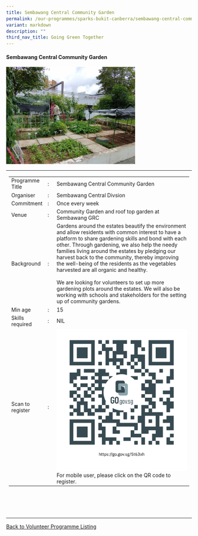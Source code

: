 ```yaml
---
title: Sembawang Central Community Garden
permalink: /our-programmes/sparks-bukit-canberra/sembawang-central-community-garden/
variant: markdown
description: ""
third_nav_title: Going Green Together
---
```

#### Sembawang Central Community Garden

<img style="width:350px;height:250;" src="/images/SPARKS@Bukit%20Canberra/sembawang%20central%20community%20garden.jpg">
<table width="100%" border="0">
	<tbody><tr>							
		<td width="60%">
			<table width="100%" border="0">
				<tbody><tr>
					<td width="20%">
						Programme Title
					</td>
					<td width="5%">
						:
					</td>
					<td>
						Sembawang Central Community Garden 
					</td>
				</tr>
					<tr><td width="20%">
						Organiser
					</td>
					<td width="5%">
						:
					</td>
					<td>
						Sembawang Central Divsion
					</td>
				</tr>
				<tr>
					<td width="20%">
						Commitment
					</td>
					<td width="5%">
						:
					</td>
					<td width="75%">
						  Once every week
					</td>
				</tr>
				<tr>
					<td width="20%">
					 Venue
					</td>
					<td width="5%">
						:
					</td>
					<td width="75%">
					  Community Garden and roof top garden at Sembawang GRC
					</td>
				</tr>
				<tr>
					<td width="20%">
						Background
					</td>
					<td width="5%">
						:
					</td>
					<td width="75%">
						Gardens around the estates beautify the environment and allow residents with common interest to have a platform to share gardening skills and bond with each other. Through gardening, we also help the needy families living around the estates by pledging our harvest back to the community, thereby improving the well-being of the residents as the vegetables harvested are all organic and healthy.<br><br>						
We are looking for volunteers to set up more gardening plots around the estates. We will also be working with schools and stakeholders for the setting up of community gardens. 
					</td>
				</tr>
				<tr>
					<td width="20%">
						Min age
					</td>
					<td width="5%">
						:
					</td>
					<td width="75%">
						15
					</td>
				</tr>
		<tr>
					<td width="20%">
						Skills required
					</td>
					<td width="5%">
						:
					</td>
					<td>
						NIL
			</td>
				</tr>
		<tr>
					<td width="20%">
						Scan to register
					</td>
					<td width="5%">
						:
					</td>
					<td><a href="https://form.gov.sg/62a079f8a303bc0012b828ed">
						<img style="width=60px;height=60;" src="/images/SPARKS@Bukit%20Canberra/gardens%20give%20back%20qr.png"></a><br>
						        For mobile user, please click on the QR code to register.
			</td>
				</tr>
</tbody></table>


<br>
			<br>
			<br>
			<br>
			
</td></tr></tbody></table>
<a href="/our-programmes/sparks-bukit-canberra/volunteering-opportunities/">
	Back to Volunteer Programme Listing</a>